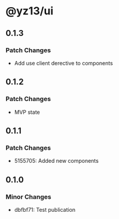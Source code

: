 # @yz13/ui

## 0.1.3

### Patch Changes

- Add use client derective to components

## 0.1.2

### Patch Changes

- MVP state

## 0.1.1

### Patch Changes

- 5155705: Added new components

## 0.1.0

### Minor Changes

- dbfbf71: Test publication
